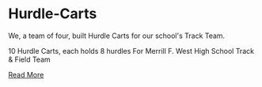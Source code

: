 # Hurdle-Carts

We, a team of four, built Hurdle Carts for our school's Track Team.

10 Hurdle Carts, each holds 8 hurdles
For Merrill F. West High School Track & Field Team

[Read More](main.md)
